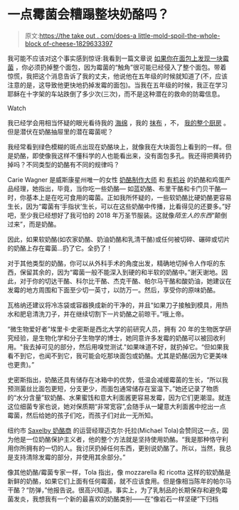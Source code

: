 # 一点霉菌会糟蹋整块奶酪吗？

> 原文:[https://the take out . com/does-a little-mold-spoil-the-whole-block of-cheese-1829633397](https://thetakeout.com/does-a-little-mold-spoil-the-whole-block-of-cheese-1829633397)

我可能不应该对这个事实感到惊讶:我看到一篇文章说 [如果你在面包上发现一块霉菌](https://thetakeout.com/last-call-can-you-cut-out-the-mold-from-your-bread-and-1829207004) ，你必须扔掉整个面包，因为霉菌的“触角”很可能已经侵入了整个面包。带着惊慌，我把这个消息告诉了我的丈夫，他说他在五年级的时候就知道了(不，应该注意的是，这导致他更快地扔掉发霉的面包)。当我在五年级的时候，我正在学习耶稣在十字架的车站跌倒了多少次(三次)，而不是这种潜在的救命的防霉信息。

Watch

我已经学会用相当怀疑的眼光看待我的 [海绵](https://thetakeout.com/how-often-should-you-toss-your-kitchen-sponge-1826099826) ，我的 [抹布](https://thetakeout.com/new-germy-thing-to-be-terrified-of-in-your-kitchen-the-1826731809) ，不， [我的整个厨房](https://thetakeout.com/everything-in-your-kitchen-is-covered-in-shit-1823356675) 。但是潜伏在奶酪抽屉里的潜在霉菌呢？

我经常看到绿色模糊的斑点出现在奶酪块上，就像我在大块面包上看到的一样。但是奶酪，即使像我这样不懂科学的人也能看出来，没有面包多孔。我还得把黄砖扔掉吗？不同类型的奶酪有不同的规律吗？

Carie Wagner 是威斯康星州唯一的女性 [奶酪制作大师](https://www.cdr.wisc.edu/mastercheesemaker/about) 和 [有机谷](https://www.organicvalley.coop/) 的奶酪和鸡蛋产品经理，她指出，毕竟，当你吃一些奶酪— 如蓝奶酪、布里干酪和卡门贝干酪— 时，你基本上是在吃可食用的霉菌。正如我所怀疑的，一些软奶酪比硬奶酪更容易生长，因为“霉菌有‘手指状’生长，可以在这些奶酪中传播，比看得见的还要多。”好吧，至少我已经想好了我可怕的 2018 年万圣节服装。这就像*陌生人的东西*“颠倒过来”，而是奶酪。

因此，如果软奶酪(如农家奶酪、奶油奶酪和乳清干酪)或任何被切碎、碾碎或切片的奶酪上存在霉菌...扔了它。全扔了！

对于其他类型的奶酪，你可以从外科手术的角度出发，精确地切掉令人作呕的东西，保留其余的，因为“霉菌一般不能深入到硬的和半软的奶酪中。”谢天谢地。因此，对于你的切达干酪、科尔比干酪、杰克干酪、帕尔马干酪和酸奶油，她建议在发霉的地方周围和下面至少切一英寸，以防万一。然后，享受你的原味奶酪。

瓦格纳还建议将冷冻袋或容器换成新的干净的，并且“如果刀子接触到模具，用热水和肥皂清洗刀子，并在继续切割下一片奶酪之前晾干。”哦上帝。

“微生物爱好者”埃里卡·史密斯是西北大学的前研究人员，拥有 20 年的生物医学研究经验，是生物化学和分子生物学的博士，她同意许多发霉的奶酪可以被回收利用。"我去掉可见的部分，然后用嗅觉测试."如果味道不好，就扔掉它。“但如果我看不到它，也闻不到它，我可能会吃那块面包或奶酪。尤其是奶酪(因为它更美味也更贵)。”

史密斯指出，奶酪还具有储存在冰箱中的优势，低温会减缓霉菌的生长，“所以我预测菌丝比面包更短，分支更少，而面包通常储存在室温下。”她还记录了物质的“水分含量”软奶酪、水果蜜饯和意大利面酱更容易发霉，因为它们更潮湿。就连这位细菌专家也说，她对保质期“非常宽容”,会随手从一罐意大利面酱中挖出一点霉菌，然后给她的孩子们吃，而孩子们对此一无所知。

纽约市 [Saxelby 奶酪商](https://saxelbycheese.com/) 的运营经理迈克尔·托拉(Michael Tola)会赞同这一点，因为他是一位奶酪保护主义者，他的整个方法就是坚持使用奶酪。“我是那种恪守利用你所拥有的一切的人。我讨厌扔掉任何东西，更别说奶酪了。所以，当然，我总是支持清除发霉的部分，并使用其余部分。”

像其他奶酪/霉菌专家一样，Tola 指出，像 mozzarella 和 ricotta 这样的软奶酪是新鲜的奶酪，如果它们上面有任何霉菌，就不应该食用。但是像相当陈年的帕尔马干酪？“防弹，”他报告说。很高兴知道。事实上，为了乳制品的长期保存和避免霉菌发炎，我想我有一个新的最喜欢的奶酪类别——在“像岩石一样坚硬”下归档